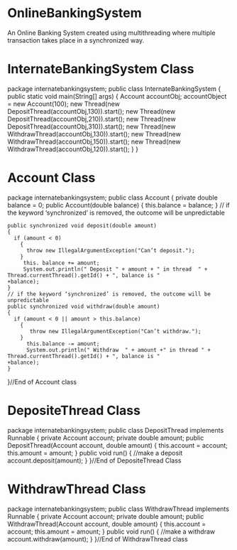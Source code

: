 OnlineBankingSystem
===================

An Online Banking System created using multithreading where multiple transaction takes place in a synchronized way.

InternateBankingSystem Class
============================
package internatebankingsystem;
public class InternateBankingSystem
 {
    public static void main(String[] args) 
    {
        Account accountObj; 
        accountObject = new Account(100);
           new Thread(new DepositThread(accountObj,130)).start();
           new Thread(new DepositThread(accountObj,210)).start();
           new Thread(new DepositThread(accountObj,310)).start();
           new Thread(new WithdrawThread(accountObj,130)).start();
           new Thread(new WithdrawThread(accountObj,150)).start();
           new Thread(new WithdrawThread(accountObj,120)).start();
  }
}


Account Class
==============
package internatebankingsystem;
public class Account 
{
    private double balance = 0;
    public Account(double balance)
      {
          this.balance = balance;
      }
    // if the keyword ‘synchronized’ is removed, the outcome will be  unpredictable

    public synchronized void deposit(double amount) 
    {
      if (amount < 0) 
        {
          throw new IllegalArgumentException("Can’t deposit.");
        }
         this. balance += amount;
         System.out.println(" Deposit " + amount + " in thread  " + Thread.currentThread().getId() + ", balance is "             +balance);
    }
    // if the keyword ‘synchronized’ is removed, the outcome will be  unpredictable
    public synchronized void withdraw(double amount) 
    {
      if (amount < 0 || amount > this.balance) 
        {
           throw new IllegalArgumentException("Can’t withdraw.");
        }
          this.balance -= amount;
          System.out.println(" Withdraw  " + amount +" in thread " + Thread.currentThread().getId() + ", balance is "             +balance);
    }
}//End of Account class


DepositeThread Class
====================
package internatebankingsystem;
public class DepositThread implements Runnable 
{
    private Account account;
    private double amount;
    public DepositThread(Account account, double amount) 
    {
        this.account = account;
        this.amount = amount;
    }
    public void run()
    {
    //make a deposit
         account.deposit(amount);
    }
}//End of DepositeThread Class

WithdrawThread Class
====================
package internatebankingsystem;
public class WithdrawThread implements Runnable 
{
    private Account account;
    private double amount;
    public WithdrawThread(Account account, double amount) 
      {
        this.account = account;
        this.amount = amount;
      }
    public void run() 
      {
      //make a withdraw 
        account.withdraw(amount);
      }
}//End of  WithdrawThread class



